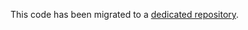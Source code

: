 This code has been migrated to a [dedicated repository][safe-app-link].

[safe-app-link]: https://github.com/Snowflake-Labs/safe-app
